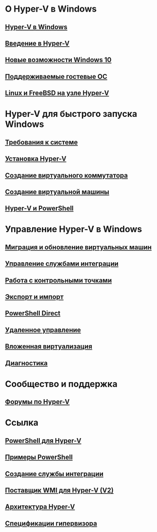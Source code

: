 # О Hyper-V в Windows

## [Hyper-V в Windows](./windows_welcome.md)

## [Введение в Hyper-V](./about/hyperv_on_windows.md)

## [Новые возможности Windows 10](./about/whats_new.md)

## [Поддерживаемые гостевые ОС](about/supported_guest_os.md)

## [Linux и FreeBSD на узле Hyper-V](https://technet.microsoft.com/library/dn531030.aspx)

# Hyper-V для быстрого запуска Windows

## [Требования к системе](quick_start/walkthrough_compatibility.md)

## [Установка Hyper-V](quick_start/walkthrough_install.md)

## [Создание виртуального коммутатора](quick_start/walkthrough_virtual_switch.md)

## [Создание виртуальной машины](quick_start/walkthrough_create_vm.md)

## [Hyper-V и PowerShell](quick_start/walkthrough_powershell.md)

# Управление Hyper-V в Windows

## [Миграция и обновление виртуальных машин](user_guide/migrating_vms.md)

## [Управление службами интеграции](user_guide/managing_ics.md)

## [Работа с контрольными точками](user_guide/checkpoints.md)

## [Экспорт и импорт](user_guide/export_import.md)

## [PowerShell Direct](user_guide/vmsession.md)

## [Удаленное управление](user_guide/remote_host_management.md)

## [Вложенная виртуализация](user_guide/nesting.md)

## [Диагностика](user_guide/troubleshooting.md)

# Сообщество и поддержка

## [Форумы по Hyper-V](https://social.technet.microsoft.com/Forums/windowsserver/en-US/home?forum=winserverhyperv)

# Ссылка

## [PowerShell для Hyper-V](https://technet.microsoft.com/library/hh848559.aspx)

## [Примеры PowerShell](develop/powershell_snippets.md)

## [Создание службы интеграции](develop/make_mgmt_service.md)

## [Поставщик WMI для Hyper-V (V2)](https://msdn.microsoft.com/library/hh850319.aspx)

## [Архитектура Hyper-V](https://msdn.microsoft.com/en-us/library/cc768520(v=bts.10).aspx)

## [Спецификации гипервизора](develop/tlfs.md)


<!--HONumber=Mar16_HO2-->
